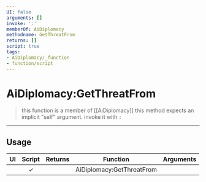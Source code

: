 ```yaml
---
UI: false
arguments: []
invoke: ':'
memberOf: AiDiplomacy
methodname: GetThreatFrom
returns: []
script: true
tags:
- AiDiplomacy/_function
- function/script
---
```

# AiDiplomacy:GetThreatFrom
> this function is a member of [[AiDiplomacy]]
> this method expects an implicit "self" argument. invoke it with `:`
-----
## Usage
|  UI | Script | Returns | Function | Arguments |
|:---:|:------:|-------:|:--------:|:---------|
| |✓||AiDiplomacy:GetThreatFrom||
